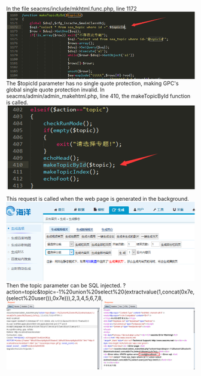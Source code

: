 In the file seacms/include/mkhtml.func.php, line 1172
![change password](1.png "")
The $topicId parameter has no single quote protection, making GPC's global single quote protection invalid. In seacms/admin/admin_makehtml.php, line 410, the makeTopicById function is called.
![change password](2.png "")

This request is called when the web page is generated in the background.
![change password](3.png "")
Then the topic parameter can be SQL injected.
?action=topic&topic=-1%20union%20select%20(extractvalue(1,concat(0x7e,(select%20user()),0x7e))),2,3,4,5,6,7,8,
![change password](4.png "")
